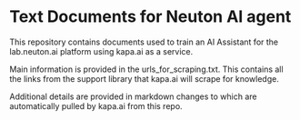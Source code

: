 # Text Documents for Neuton AI agent

This repository contains documents used to train an AI Assistant for the lab.neuton.ai platform using kapa.ai as a service.

Main information is provided in the urls_for_scraping.txt. This contains all the links from the support library that kapa.ai will scrape for knowledge.

Additional details are provided in markdown changes to which are automatically pulled by kapa.ai from this repo.


